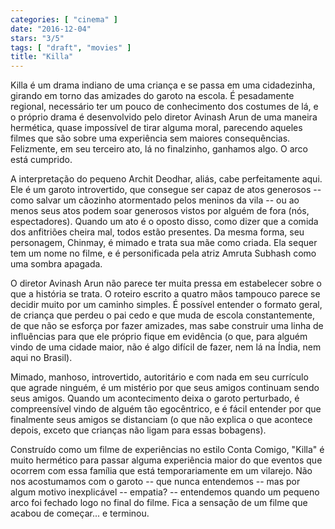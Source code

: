```yaml
---
categories: [ "cinema" ]
date: "2016-12-04"
stars: "3/5"
tags: [ "draft", "movies" ]
title: "Killa"
---
```

Killa é um drama indiano de uma criança e se passa em uma cidadezinha,
girando em torno das amizades do garoto na escola. É pesadamente
regional, necessário ter um pouco de conhecimento dos costumes de
lá, e o próprio drama é desenvolvido pelo diretor Avinash Arun
de uma maneira hermética, quase impossível de tirar alguma moral,
parecendo aqueles filmes que são sobre uma experiência sem maiores
consequências. Felizmente, em seu terceiro ato, lá no finalzinho,
ganhamos algo. O arco está cumprido.

A interpretação do pequeno Archit Deodhar, aliás, cabe perfeitamente
aqui. Ele é um garoto introvertido, que consegue ser capaz de atos
generosos -- como salvar um cãozinho atormentado pelos meninos da vila
-- ou ao menos seus atos podem soar generosos vistos por alguém de
fora (nós, espectadores). Quando um ato é o oposto disso, como dizer
que a comida dos anfitriões cheira mal, todos estão presentes. Da
mesma forma, seu personagem, Chinmay, é mimado e trata sua mãe como
criada. Ela sequer tem um nome no filme, e é personificada pela atriz
Amruta Subhash como uma sombra apagada.

O diretor Avinash Arun não parece ter muita pressa em estabelecer
sobre o que a história se trata. O roteiro escrito a quatro mãos
tampouco parece se decidir muito por um caminho simples. É possível
entender o formato geral, de criança que perdeu o pai cedo e que muda
de escola constantemente, de que não se esforça por fazer amizades,
mas sabe construir uma linha de influências para que ele próprio
fique em evidência (o que, para alguém vindo de uma cidade maior,
não é algo difícil de fazer, nem lá na Índia, nem aqui no Brasil).

Mimado, manhoso, introvertido, autoritário e com nada em seu currículo
que agrade ninguém, é um mistério por que seus amigos continuam
sendo seus amigos. Quando um acontecimento deixa o garoto perturbado, é
compreensível vindo de alguém tão egocêntrico, e é fácil entender
por que finalmente seus amigos se distanciam (o que não explica o que
acontece depois, exceto que crianças não ligam para essas bobagens).

Construído como um filme de experiências no estilo Conta Comigo,
"Killa" é muito hermético para passar alguma experiência maior do que
eventos que ocorrem com essa família que está temporariamente em um
vilarejo. Não nos acostumamos com o garoto -- que nunca entendemos --
mas por algum motivo inexplicável -- empatia? -- entendemos quando um
pequeno arco foi fechado logo no final do filme. Fica a sensação de
um filme que acabou de começar... e terminou.
